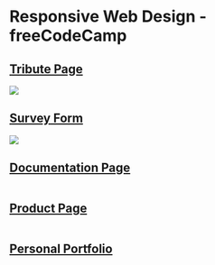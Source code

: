 # Responsive Web Design - freeCodeCamp

## [Tribute Page](https://github.com/manoelgeraldo/freeCodeCamp-ResponsiveWebDesign/tree/main/Tribute-Page)
![](https://github.com/manoelgeraldo/freeCodeCamp-ResponsiveWebDesign/blob/main/Tribute-Page/github/tribute-page.gif)
</br>

## [Survey Form](https://github.com/manoelgeraldo/freeCodeCamp-ResponsiveWebDesign/tree/main/Survey-Form)
![](https://github.com/manoelgeraldo/freeCodeCamp-ResponsiveWebDesign/blob/main/Survey-Form/github/survey-form.gif)
</br>

## [Documentation Page](https://github.com/manoelgeraldo/freeCodeCamp-ResponsiveWebDesign/tree/main/documentation-Page)
![]()
</br>

## [Product Page](https://github.com/manoelgeraldo/freeCodeCamp-ResponsiveWebDesign/tree/main/Product-Page)
![]()
</br>

## [Personal Portfolio](https://github.com/manoelgeraldo/freeCodeCamp-ResponsiveWebDesign/tree/main/Personal-Portfolio)
![]()
